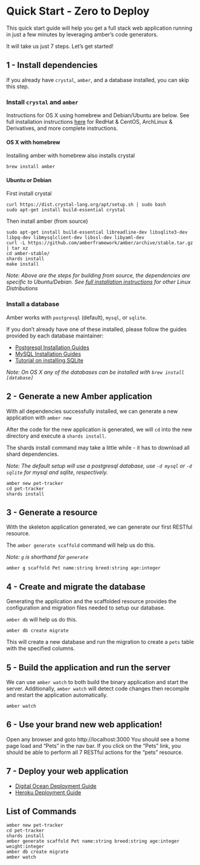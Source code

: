 # Quick Start - Zero to Deploy

This quick start guide will help you get a full stack web application running in just a few minutes by leveraging amber’s code generators.

It will take us just 7 steps. Let’s get started!

## 1 - Install dependencies

If you already have `crystal`, `amber`, and a database installed, you can skip this step.

### Install `crystal` and `amber`

Instructions for OS X using homebrew and Debian/Ubuntu are below. See full installation instructions [here](https://crystal-lang.org/docs/installation/) for RedHat & CentOS, ArchLinux & Derivatives, and more complete instructions.

#### OS X with homebrew

Installing amber with homebrew also installs crystal
```shell
brew install amber
```

#### Ubuntu or Debian

First install crystal
```shell
curl https://dist.crystal-lang.org/apt/setup.sh | sudo bash
sudo apt-get install build-essential crystal
```

Then install amber (from source)
```shell
sudo apt-get install build-essential libreadline-dev libsqlite3-dev libpq-dev libmysqlclient-dev libssl-dev libyaml-dev
curl -L https://github.com/amberframework/amber/archive/stable.tar.gz | tar xz
cd amber-stable/
shards install
make install
```

_Note: Above are the steps for building from source, the dependencies are specific to Ubuntu/Debian. See [full installation instructions](https://amberframework.org/guides/getting-started/Installation/README.md#installation) for other Linux Distributions_

### Install a database

Amber works with `postgresql` (default), `mysql`, or `sqlite`.

If you don’t already have one of these installed, please follow the guides provided by each database maintainer:
* [Postgresql Installation Guides](https://wiki.postgresql.org/wiki/Detailed_installation_guides)  
* [MySQL Installation Guides](https://dev.mysql.com/doc/refman/8.0/en/installing.html)  
* [Tutorial on installing SQLite](https://www.tutorialspoint.com/sqlite/sqlite_installation.htm)  

_Note: On OS X any of the databases can be installed with `brew install [database]`_

## 2 - Generate a new Amber application

With all dependencies successfully installed, we can generate a new application with `amber new`

After the code for the new application is generated, we will `cd` into the new directory and execute a `shards install`.

The shards install command may take a little while - it has to download all shard dependencies.

_Note: The default setup will use a postgresql database, use `-d mysql` or `-d sqlite` for mysql and sqlite, respectively._
```shell
amber new pet-tracker
cd pet-tracker
shards install
```

## 3 - Generate a resource

With the skeleton application generated, we can generate our first RESTful resource.

The `amber generate scaffold` command will help us do this.

_Note: `g` is shorthand for `generate`_
```shell
amber g scaffold Pet name:string breed:string age:integer
```

## 4 - Create and migrate the database

Generating the application and the scaffolded resource provides the configuration and migration files needed to setup our database.

`amber db` will help us do this.
```shell
amber db create migrate
```
This will create a new database and run the migration to create a `pets` table with the specified columns.

## 5 - Build the application and run the server

We can use `amber watch` to both build the binary application and start the server. Additionally, `amber watch` will detect code changes then recompile and restart the application automatically.
```shell
amber watch
```

## 6 - Use your brand new web application!

Open any browser and goto http://localhost:3000
You should see a home page load and “Pets” in the nav bar.
If you click on the “Pets” link, you should be able to perform all 7 RESTful actions for the “pets” resource.

## 7 - Deploy your web application

* [Digital Ocean Deployment Guide](/guides/recipes/examples/digital-ocean-deployments.md#digital-ocean-deployments)  
* [Heroku Deployment Guide](/guides/recipes/examples/heroku-deployments.md#heroku-deployments)  

## List of Commands

```shell
amber new pet-tracker
cd pet-tracker
shards install
amber generate scaffold Pet name:string breed:string age:integer weight:integer
amber db create migrate
amber watch
```
